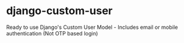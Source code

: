 # django-custom-user
Ready to use Django's Custom User Model - Includes email or mobile authentication (Not OTP based login)
